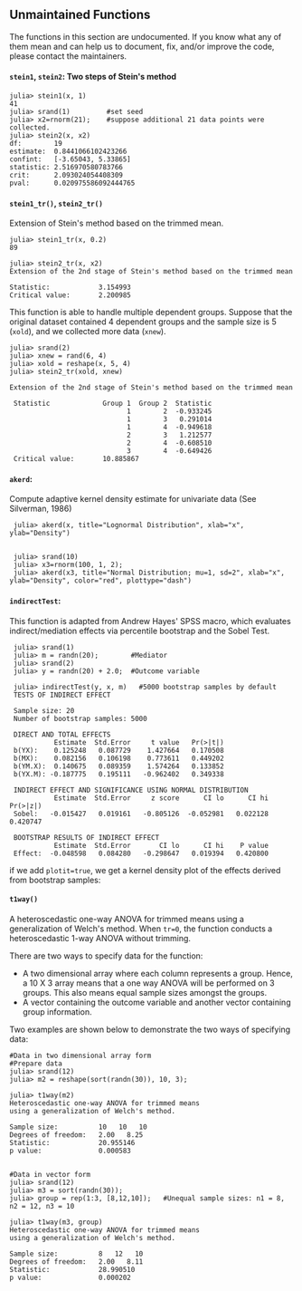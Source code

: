 ## Unmaintained Functions

The functions in this section are undocumented. If you know what any of them mean and can help us to document, fix, and/or improve the code, please contact the maintainers.


#### `stein1`, `stein2`: Two steps of Stein's method

    julia> stein1(x, 1)
    41
    julia> srand(1)         #set seed
    julia> x2=rnorm(21);    #suppose additional 21 data points were collected.
    julia> stein2(x, x2)
    df:        19
    estimate:  0.8441066102423266
    confint:   [-3.65043, 5.33865]
    statistic: 2.516970580783766
    crit:      2.093024054408309
    pval:      0.020975586092444765

#### `stein1_tr()`, `stein2_tr()`
Extension of Stein's method based on the trimmed mean.

    julia> stein1_tr(x, 0.2)
    89

    julia> stein2_tr(x, x2)
    Extension of the 2nd stage of Stein's method based on the trimmed mean

    Statistic:            3.154993
    Critical value:       2.200985


This function is able to handle multiple dependent groups. Suppose that the original dataset contained 4 dependent groups and the sample size is 5 (`xold`), and we collected more data (`xnew`).

    julia> srand(2)
    julia> xnew = rand(6, 4)
    julia> xold = reshape(x, 5, 4)
    julia> stein2_tr(xold, xnew)

    Extension of the 2nd stage of Stein's method based on the trimmed mean

     Statistic             Group 1  Group 2  Statistic
                                 1        2  -0.933245
                                 1        3   0.291014
                                 1        4  -0.949618
                                 2        3   1.212577
                                 2        4  -0.608510
                                 3        4  -0.649426
     Critical value:       10.885867

 #### `akerd`:
 Compute adaptive kernel density estimate for univariate data (See Silverman, 1986)

     julia> akerd(x, title="Lognormal Distribution", xlab="x", ylab="Density")


     julia> srand(10)
     julia> x3=rnorm(100, 1, 2);
     julia> akerd(x3, title="Normal Distribution; mu=1, sd=2", xlab="x", ylab="Density", color="red", plottype="dash")



 #### `indirectTest`:
 This function is adapted from Andrew Hayes' SPSS macro, which evaluates indirect/mediation effects via percentile bootstrap and the Sobel Test.

     julia> srand(1)
     julia> m = randn(20);        #Mediator
     julia> srand(2)
     julia> y = randn(20) + 2.0;  #Outcome variable

     julia> indirectTest(y, x, m)   #5000 bootstrap samples by default
     TESTS OF INDIRECT EFFECT

     Sample size: 20
     Number of bootstrap samples: 5000

     DIRECT AND TOTAL EFFECTS
               Estimate  Std.Error     t value   Pr(>|t|)
     b(YX):    0.125248   0.087729    1.427664   0.170508
     b(MX):    0.082156   0.106198    0.773611   0.449202
     b(YM.X):  0.140675   0.089359    1.574264   0.133852
     b(YX.M): -0.187775   0.195111   -0.962402   0.349338

     INDIRECT EFFECT AND SIGNIFICANCE USING NORMAL DISTRIBUTION
               Estimate  Std.Error     z score      CI lo      CI hi  Pr(>|z|)
     Sobel:   -0.015427   0.019161   -0.805126  -0.052981   0.022128  0.420747

     BOOTSTRAP RESULTS OF INDIRECT EFFECT
               Estimate  Std.Error       CI lo      CI hi    P value
     Effect:  -0.048598   0.084280   -0.298647   0.019394   0.420800

if we add `plotit=true`, we get a kernel density plot of the effects derived from bootstrap samples:

#### `t1way()`
A heteroscedastic one-way ANOVA for trimmed means using a generalization of Welch's method. When `tr=0`, the function conducts a heteroscedastic 1-way ANOVA without trimming.

There are two ways to specify data for the function:
* A two dimensional array where each column represents a group. Hence, a 10 X 3 array means that a one way ANOVA will be performed on 3 groups. This also means equal sample sizes amongst the groups.
* A vector containing the outcome variable and another vector containing group information.

Two examples are shown below to demonstrate the two ways of specifying data:

    #Data in two dimensional array form
    #Prepare data
    julia> srand(12)
    julia> m2 = reshape(sort(randn(30)), 10, 3);

    julia> t1way(m2)
    Heteroscedastic one-way ANOVA for trimmed means
    using a generalization of Welch's method.

    Sample size:          10   10   10
    Degrees of freedom:   2.00   8.25
    Statistic:            20.955146
    p value:              0.000583


    #Data in vector form
    julia> srand(12)
    julia> m3 = sort(randn(30));
    julia> group = rep(1:3, [8,12,10]);   #Unequal sample sizes: n1 = 8, n2 = 12, n3 = 10

    julia> t1way(m3, group)
    Heteroscedastic one-way ANOVA for trimmed means
    using a generalization of Welch's method.

    Sample size:          8   12   10
    Degrees of freedom:   2.00   8.11
    Statistic:            28.990510
    p value:              0.000202
